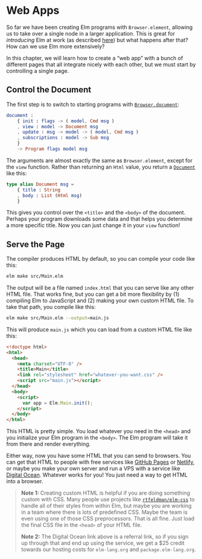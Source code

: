 # Web Apps

So far we have been creating Elm programs with `Browser.element`, allowing us to take over a single node in a larger application. This is great for _introducing_ Elm at work (as described [here](https://elm-lang.org/blog/how-to-use-elm-at-work)) but what happens after that? How can we use Elm more extensively?

In this chapter, we will learn how to create a “web app” with a bunch of different pages that all integrate nicely with each other, but we must start by controlling a single page.

## Control the Document

The first step is to switch to starting programs with [`Browser.document`](https://package.elm-lang.org/packages/elm/browser/latest/Browser#document):

```elm
document :
    { init : flags -> ( model, Cmd msg )
    , view : model -> Document msg
    , update : msg -> model -> ( model, Cmd msg )
    , subscriptions : model -> Sub msg
    }
    -> Program flags model msg
```

The arguments are almost exactly the same as `Browser.element`, except for the `view` function. Rather than returning an `Html` value, you return a [`Document`](https://package.elm-lang.org/packages/elm/browser/latest/Browser#Document) like this:

```elm
type alias Document msg =
    { title : String
    , body : List (Html msg)
    }
```

This gives you control over the `<title>` and the `<body>` of the document. Perhaps your program downloads some data and that helps you determine a more specific title. Now you can just change it in your `view` function!

## Serve the Page

The compiler produces HTML by default, so you can compile your code like this:

```bash
elm make src/Main.elm
```

The output will be a file named `index.html` that you can serve like any other HTML file. That works fine, but you can get a bit more flexibility by (1) compiling Elm to JavaScript and (2) making your own custom HTML file. To take that path, you compile like this:

```bash
elm make src/Main.elm --output=main.js
```

This will produce `main.js` which you can load from a custom HTML file like this:

```html
<!doctype html>
<html>
  <head>
    <meta charset="UTF-8" />
    <title>Main</title>
    <link rel="stylesheet" href="whatever-you-want.css" />
    <script src="main.js"></script>
  </head>
  <body>
    <script>
      var app = Elm.Main.init();
    </script>
  </body>
</html>
```

This HTML is pretty simple. You load whatever you need in the `<head>` and you initialize your Elm program in the `<body>`. The Elm program will take it from there and render everything.

Either way, now you have some HTML that you can send to browsers. You can get that HTML to people with free services like [GitHub Pages](https://pages.github.com/) or [Netlify](https://www.netlify.com/), or maybe you make your own server and run a VPS with a service like [Digital Ocean](https://m.do.co/c/c47faa1916d2). Whatever works for you! You just need a way to get HTML into a browser.

> **Note 1:** Creating custom HTML is helpful if you are doing something custom with CSS. Many people use projects like [`rtfeldman/elm-css`](https://package.elm-lang.org/packages/rtfeldman/elm-css/latest/) to handle all of their styles from within Elm, but maybe you are working in a team where there is lots of predefined CSS. Maybe the team is even using one of those CSS preprocessors. That is all fine. Just load the final CSS file in the `<head>` of your HTML file.
>
> **Note 2:** The Digital Ocean link above is a referral link, so if you sign up through that and end up using the service, we get a $25 credit towards our hosting costs for `elm-lang.org` and `package.elm-lang.org`.
